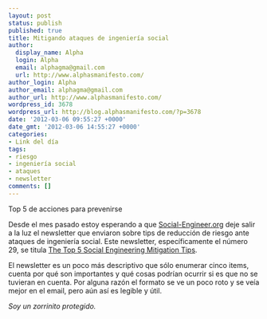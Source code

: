 ```yaml
---
layout: post
status: publish
published: true
title: Mitigando ataques de ingeniería social
author:
  display_name: Alpha
  login: Alpha
  email: alphagma@gmail.com
  url: http://www.alphasmanifesto.com/
author_login: Alpha
author_email: alphagma@gmail.com
author_url: http://www.alphasmanifesto.com/
wordpress_id: 3678
wordpress_url: http://blog.alphasmanifesto.com/?p=3678
date: '2012-03-06 09:55:27 +0000'
date_gmt: '2012-03-06 14:55:27 +0000'
categories:
- Link del día
tags:
- riesgo
- ingeniería social
- ataques
- newsletter
comments: []
---
```

Top 5 de acciones para prevenirse


Desde el mes pasado estoy esperando a que [Social-Engineer.org](http://www.social-engineer.org/) deje salir a la luz el newsletter que enviaron sobre tips de reducción de riesgo ante ataques de ingeniería social. Este newsletter, específicamente el número 29, se titula [The Top 5 Social Engineering Mitigation Tips](http://www.social-engineer.org/newsletter/Social-Engineer.OrgNewsletterVol.03Iss.29.htm).

El newsletter es un poco más descriptivo que sólo enumerar cinco items, cuenta por qué son importantes y qué cosas podrían ocurrir si es que no se tuvieran en cuenta. Por alguna razón el formato se ve un poco roto y se veía mejor en el email, pero aún así es legible y útil.

_Soy un zorrinito protegido._
